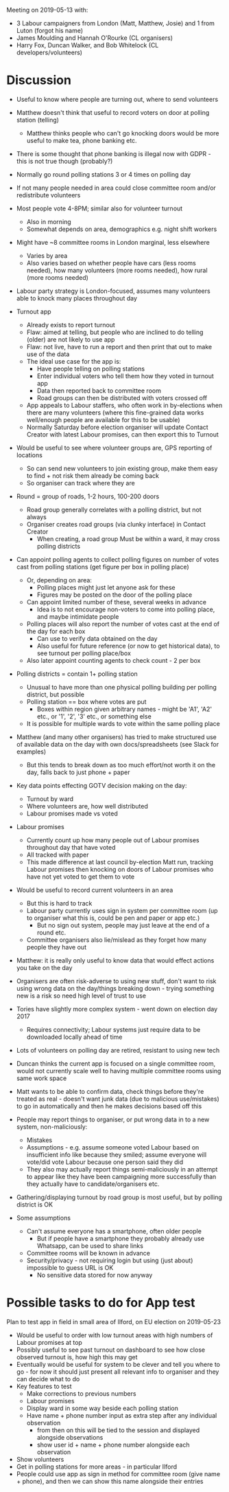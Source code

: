 
Meeting on 2019-05-13 with:
- 3 Labour campaigners from London (Matt, Matthew, Josie) and 1 from Luton
  (forgot his name)
- James Moulding and Hannah O'Rourke (CL organisers)
- Harry Fox, Duncan Walker, and Bob Whitelock (CL developers/volunteers)

# Discussion

- Useful to know where people are turning out, where to send volunteers

- Matthew doesn't think that useful to record voters on door at polling station
  (telling)
  - Matthew thinks people who can't go knocking doors would be more useful to
    make tea, phone banking etc.

- There is some thought that phone banking is illegal now with GDPR - this is
  not true though (probably?)

- Normally go round polling stations 3 or 4 times on polling day

- If not many people needed in area could close committee room and/or
  redistribute volunteers

- Most people vote 4-8PM; similar also for volunteer turnout
  - Also in morning
  - Somewhat depends on area, demographics e.g. night shift workers

- Might have ~8 committee rooms in London marginal, less elsewhere
  - Varies by area
  - Also varies based on whether people have cars (less rooms needed), how many
    volunteers (more rooms needed), how rural (more rooms needed)

- Labour party strategy is London-focused, assumes many volunteers able to
  knock many places throughout day

- Turnout app
  - Already exists to report turnout
  - Flaw: aimed at telling, but people who are inclined to do telling (older)
    are not likely to use app
  - Flaw: not live, have to run a report and then print that out to make use of
    the data
  - The ideal use case for the app is:
    - Have people telling on polling stations
    - Enter individual voters who tell them how they voted in turnout app
    - Data then reported back to committee room
    - Road groups can then be distributed with voters crossed off
  - App appeals to Labour staffers, who often work in by-elections when there
    are many volunteers (where this fine-grained data works well/enough people
    are available for this to be usable)
  - Normally Saturday before election organiser will update Contact Creator
    with latest Labour promises, can then export this to Turnout

- Would be useful to see where volunteer groups are, GPS reporting of locations
  - So can send new volunteers to join existing group, make them easy to find +
    not risk them already be coming back
  - So organiser can track where they are

- Round = group of roads, 1-2 hours, 100-200 doors
  - Road group generally correlates with a polling district, but not always
  - Organiser creates road groups (via clunky interface) in Contact Creator
    - When creating, a road group Must be within a ward, it may cross polling
      districts

- Can appoint polling agents to collect polling figures on number of votes cast
  from polling stations (get figure per box in polling place)
  - Or, depending on area:
    - Polling places might just let anyone ask for these
    - Figures may be posted on the door of the polling place
  - Can appoint limited number of these, several weeks in advance
    - Idea is to not encourage non-voters to come into polling place, and maybe
      intimidate people
  - Polling places will also report the number of votes cast at the end of the
    day for each box
    - Can use to verify data obtained on the day
    - Also useful for future reference (or now to get historical data), to see
      turnout per polling place/box
  - Also later appoint counting agents to check count - 2 per box

- Polling districts = contain 1+ polling station
  - Unusual to have more than one physical polling building per polling
    district, but possible
  - Polling station == box where votes are put
    - Boxes within region given arbitrary names - might be 'A1', 'A2' etc., or
      '1', '2', '3' etc., or something else
  - It is possible for multiple wards to vote within the same polling place

- Matthew (and many other organisers) has tried to make structured use of
  available data on the day with own docs/spreadsheets (see Slack for examples)
  - But this tends to break down as too much effort/not worth it on the day,
    falls back to just phone + paper

- Key data points effecting GOTV decision making on the day:
  - Turnout by ward
  - Where volunteers are, how well distributed
  - Labour promises made vs voted

- Labour promises
  - Currently count up how many people out of Labour promises throughout day
    that have voted
  - All tracked with paper
  - This made difference at last council by-election Matt run, tracking Labour
    promises then knocking on doors of Labour promises who have not yet voted
    to get them to vote

- Would be useful to record current volunteers in an area
  - But this is hard to track
  - Labour party currently uses sign in system per committee room (up to
    organiser what this is, could be pen and paper or app etc.)
    - But no sign out system, people may just leave at the end of a round etc.
  - Committee organisers also lie/mislead as they forget how many people they
    have out

- Matthew: it is really only useful to know data that would effect actions you
  take on the day

- Organisers are often risk-adverse to using new stuff, don't want to risk
  using wrong data on the day/things breaking down - trying something new is a
  risk so need high level of trust to use

- Tories have slightly more complex system - went down on election day 2017
  - Requires connectivity; Labour systems just require data to be downloaded
    locally ahead of time

- Lots of volunteers on polling day are retired, resistant to using new tech

- Duncan thinks the current app is focused on a single committee room, would
  not currently scale well to having multiple committee rooms using same work
  space

- Matt wants to be able to confirm data, check things before they're treated as
  real - doesn't want junk data (due to malicious use/mistakes) to go in
  automatically and then he makes decisions based off this

- People may report things to organiser, or put wrong data in to a new system,
  non-maliciously:
  - Mistakes
  - Assumptions - e.g. assume someone voted Labour based on insufficient info
    like because they smiled; assume everyone will vote/did vote Labour because
    one person said they did
  - They also may actually report things semi-maliciously in an attempt to
    appear like they have been campaigning more successfully than they actually
    have to candidate/organisers etc.

- Gathering/displaying turnout by road group is most useful, but by polling
  district is OK

- Some assumptions
  - Can't assume everyone has a smartphone, often older people
    - But if people have a smartphone they probably already use Whatsapp, can be
      used to share links
  - Committee rooms will be known in advance
  - Security/privacy - not requiring login but using (just about) impossible to
    guess URL is OK
    - No sensitive data stored for now anyway

# Possible tasks to do for App test

Plan to test app in field in small area of Ilford, on EU election on 2019-05-23

- Would be useful to order with low turnout areas with high numbers of Labour
  promises at top
- Possibly useful to see past turnout on dashboard to see how close observed
  turnout is, how high this may get
- Eventually would be useful for system to be clever and tell you where to go -
  for now it should just present all relevant info to organiser and they can
  decide what to do
- Key features to test
  - Make corrections to previous numbers
  - Labour promises
  - Display ward in some way beside each polling station
  - Have name + phone number input as extra step after any individual
    observation
    - from then on this will be tied to the session and displayed alongside
      observations
    - show user id + name + phone number alongside each observation
- Show volunteers
- Get in polling stations for more areas - in particular Ilford
- People could use app as sign in method for committee room (give name +
  phone), and then we can show this name alongside their entries
